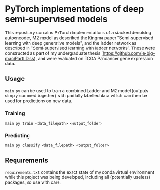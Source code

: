 # PyTorch implementations of deep semi-supervised models

This repository contains PyTorch implementations of a stacked denoising autoencoder, M2 model as described the Kingma paper 
"Semi-supervised learning with deep generative models", and the ladder network as described in "Semi-supervised learning with 
ladder networks". These were constructed as part of my undergraduate thesis (https://github.com/le-big-mac/PartIIDiss), and 
were evaluated on TCGA Pancancer gene expression data.

## Usage

``main.py`` can be used to train a combined Ladder and M2 model (outputs simply summed together) with partially labelled data
which can then be used for predictions on new data.

### Training

```
main.py train <data_filepath> <output_folder>
```

### Predicting

```
main.py classify <data_filepath> <output_folder>
```

## Requirements

``requirements.txt`` contains the exact state of my conda virtual environment while this project was being developed, 
including all (potentially useless) packages, so use with care.
